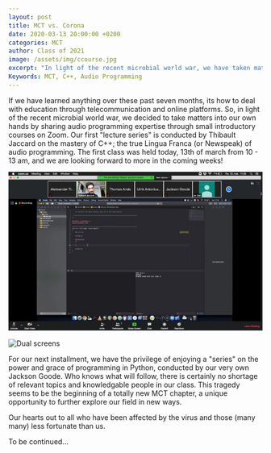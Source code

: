 ```yaml
---
layout: post
title: MCT vs. Corona 
date: 2020-03-13 20:00:00 +0200
categories: MCT
author: Class of 2021
image: /assets/img/ccourse.jpg
excerpt: "In light of the recent microbial world war, we have taken matters into our own hands by sharing audio programming expertise through small introductory courses on Zoom."
Keywords: MCT, C++, Audio Programming
--- 
```


If we have learned anything over these past seven months, its how to deal with education through telecommunication and online platforms. So, in light of the recent microbial world war, we decided to take matters into our own hands by sharing audio programming expertise through small introductory courses on Zoom. Our first "lecture series" is conducted by Thibault Jaccard on the mastery of C++; the true Lingua Franca (or Newspeak) of audio programming. The first class was held today, 13th of march from 10 - 13 am, and we are looking forward to more in the coming weeks!

![C++ course](/assets/img/ccourse.jpg)

![Dual screens](/assests/img/ccourse2.jpg)

For our next installment, we have the privilege of enjoying a "series" on the power and grace of programming in Python, conducted by our very own Jackson Goode. Who knows what will follow, there is certainly no shortage of relevant topics and knowledgable people in our class. This tragedy seems to be the beginning of a totally new MCT chapter, a unique opportunity to further explore our field in new ways. 

Our hearts out to all who have been affected by the virus and those (many many) less fortunate than us.

To be continued...
